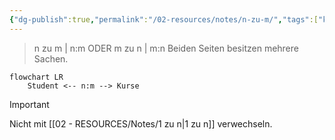```yaml
---
{"dg-publish":true,"permalink":"/02-resources/notes/n-zu-m/","tags":["kardinatität"],"noteIcon":"","updated":"2024-06-20T04:23:36.000+02:00"}
---
```


> n zu m | n:m ODER m zu n | m:n 
> Beiden Seiten besitzen mehrere Sachen.

```mermaid  
flowchart LR
    Student <-- n:m --> Kurse

```

>[!important] 
>Nicht mit [[02 - RESOURCES/Notes/1 zu n\|1 zu n]] verwechseln.